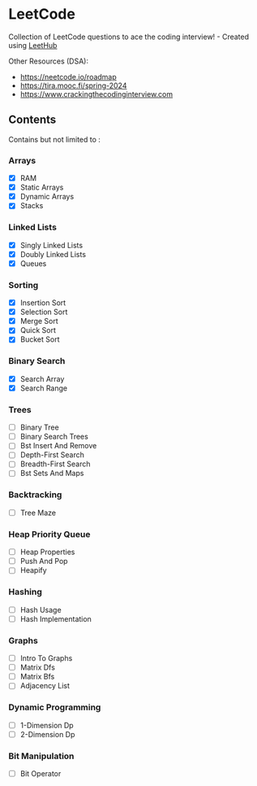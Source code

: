 # LeetCode

Collection of LeetCode questions to ace the coding interview! - Created using [LeetHub](https://github.com/QasimWani/LeetHub)

Other Resources (DSA):

- <https://neetcode.io/roadmap>
- <https://tira.mooc.fi/spring-2024>
- <https://www.crackingthecodinginterview.com>

## Contents

Contains but not limited to :

### Arrays

- [x] RAM
- [x] Static Arrays
- [x] Dynamic Arrays
- [x] Stacks

### Linked Lists

- [x] Singly Linked Lists
- [x] Doubly Linked Lists
- [x] Queues

### Sorting

- [x] Insertion Sort
- [x] Selection Sort
- [x] Merge Sort
- [x] Quick Sort
- [x] Bucket Sort

### Binary Search

- [x] Search Array
- [x] Search Range

### Trees

- [ ] Binary Tree
- [ ] Binary Search Trees
- [ ] Bst Insert And Remove
- [ ] Depth-First Search
- [ ] Breadth-First Search
- [ ] Bst Sets And Maps

### Backtracking

- [ ] Tree Maze

### Heap Priority  Queue

- [ ] Heap Properties
- [ ] Push And Pop
- [ ] Heapify

### Hashing

- [ ] Hash Usage
- [ ] Hash Implementation

### Graphs

- [ ] Intro To Graphs
- [ ] Matrix Dfs
- [ ] Matrix Bfs
- [ ] Adjacency List

### Dynamic Programming

- [ ] 1-Dimension Dp
- [ ] 2-Dimension Dp

### Bit Manipulation

- [ ] Bit Operator
